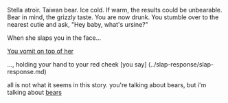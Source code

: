 Stella atroir.
Taiwan bear.
Ice cold. If warm, the results could be unbearable.
Bear in mind, the grizzly taste.
You are now drunk. You stumble over to the nearest cutie and ask, "Hey baby, what's ursine?"

When she slaps you in the face...

[You vomit on top of her](../vomit/vomit.md)

..., holding your hand to your red cheek [you say] (../slap-response/slap-response.md)

all is not what it seems in this story.
you're talking about bears, but i'm talking about [bears](https://twitter.com/ChicagoBears?ref_src=twsrc%5Egoogle%7Ctwcamp%5Eserp%7Ctwgr%5Eauthor)
